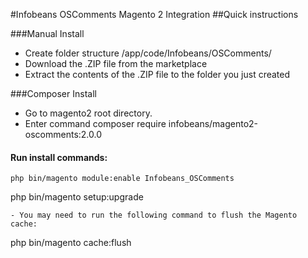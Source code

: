 #Infobeans OSComments Magento 2 Integration
##Quick instructions

###Manual Install
- Create folder structure /app/code/Infobeans/OSComments/
- Download the .ZIP file from the marketplace
- Extract the contents of the .ZIP file to the folder you just created

###Composer Install
- Go to magento2 root directory.
- Enter command composer require infobeans/magento2-oscomments:2.0.0

#### Run install commands:
```
php bin/magento module:enable Infobeans_OSComments
```
php bin/magento setup:upgrade
```
- You may need to run the following command to flush the Magento cache:
```
php bin/magento cache:flush
